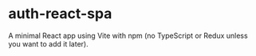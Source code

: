 # auth-react-spa
A minimal React app using Vite with npm (no TypeScript or Redux unless you want to add it later). 
